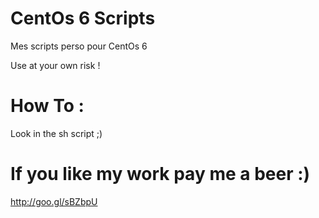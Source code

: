CentOs 6 Scripts
=====================

Mes scripts perso pour CentOs 6

Use at your own risk !


How To : 
========

Look in the sh script ;)



If you like my work pay me a beer :)
====================================

http://goo.gl/sBZbpU


